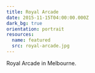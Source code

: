 ```yaml
---
title: Royal Arcade
date: 2015-11-15T04:00:00.000Z
dark_bg: true
orientation: portrait
resources:
  name: featured
  src: royal-arcade.jpg
---
```

Royal Arcade in Melbourne.
